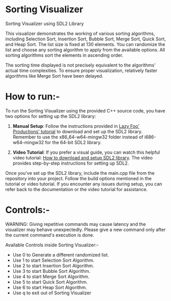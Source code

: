 # Sorting Visualizer


Sorting Visualizer using SDL2 Library

This visualizer demonstrates the working of various sorting algorithms, including Selection Sort, Insertion Sort, Bubble Sort, Merge Sort, Quick Sort, and Heap Sort. The list size is fixed at 130 elements. You can randomize the list and choose any sorting algorithm to apply from the available options. All sorting algorithms sort the elements in ascending order.

The sorting time displayed is not precisely equivalent to the algorithms' actual time complexities. To ensure proper visualization, relatively faster algorithms like Merge Sort have been delayed.

# How to run:-

To run the Sorting Visualizer using the provided C++ source code, you have two options for setting up the SDL2 library:

1. **Manual Setup**: Follow the instructions provided in [Lazy Foo' Productions' tutorial](http://lazyfoo.net/tutorials/SDL/01_hello_SDL/index.php) to download and set up the SDL2 library. Remember to use the x86_64-w64-mingw32 folder instead of i686-w64-mingw32 for the 64-bit SDL2 library.

2. **Video Tutorial**: If you prefer a visual guide, you can watch this helpful video tutorial: [How to download and setup SDL2 library](https://youtu.be/jUZZC9UXyFs?si=HhUmZlBwiwdSbnvH). The video provides step-by-step instructions for setting up SDL2.

Once you've set up the SDL2 library, include the main.cpp file from the repository into your project. Follow the build options mentioned in the tutorial or video tutorial. If you encounter any issues during setup, you can refer back to the documentation or the video tutorial for assistance.
 
# Controls:-

WARNING: Giving repetitive commands may cause latency and the visualizer may behave unexpectedly. Please give a new command only after the current command's execution is done.

Available Controls inside Sorting Visualizer:-
- Use 0 to Generate a different randomized list.
- Use 1 to start Selection Sort Algorithm.
- Use 2 to start Insertion Sort Algorithm.
- Use 3 to start Bubble Sort Algorithm.
- Use 4 to start Merge Sort Algorithm.
- Use 5 to start Quick Sort Algorithm.
- Use 6 to start Heap Sort Algorithm.
- Use q to exit out of Sorting Visualizer



